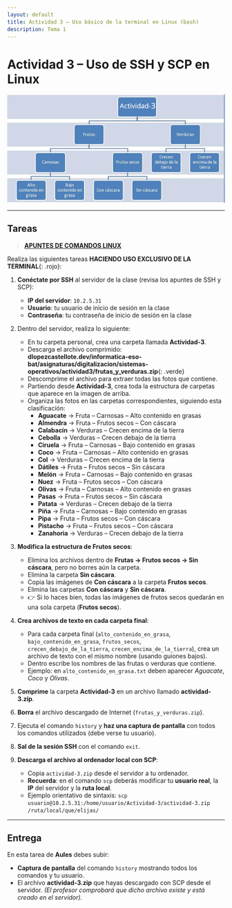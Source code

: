 ```yaml
---
layout: default
title: Actividad 3 – Uso básico de la terminal en Linux (bash)
description: Tema 1
---
```


# Actividad 3 – Uso de SSH y SCP en Linux

![Estructura de carpetas de la actividad](./esquema_act3.jpg)

---

## Tareas

> [**APUNTES DE COMANDOS LINUX**](../apuntes_comandos)

Realiza las siguientes tareas **HACIENDO USO EXCLUSIVO DE LA TERMINAL**{: .rojo}:

1. **Conéctate por SSH** al servidor de la clase (revisa los apuntes de SSH y SCP):  
   - **IP del servidor**: `10.2.5.31`
   - **Usuario**: tu usuario de inicio de sesión en la clase  
   - **Contraseña**: tu contraseña de inicio de sesión en la clase  

2. Dentro del servidor, realiza lo siguiente:  
   - En tu carpeta personal, crea una carpeta llamada **Actividad-3**.  
   - Descarga el archivo comprimido:  
     **dlopezcastellote.dev/informatica-eso-bat/asignaturas/digitalizacion/sistemas-operativos/actividad3/frutas_y_verduras.zip**{: .verde}
   - Descomprime el archivo para extraer todas las fotos que contiene.  
   - Partiendo desde **Actividad-3**, crea toda la estructura de carpetas que aparece en la imagen de arriba.  
   - Organiza las fotos en las carpetas correspondientes, siguiendo esta clasificación:  
     - **Aguacate** → Fruta – Carnosas – Alto contenido en grasas  
     - **Almendra** → Fruta – Frutos secos – Con cáscara  
     - **Calabacín** → Verduras – Crecen encima de la tierra  
     - **Cebolla** → Verduras – Crecen debajo de la tierra  
     - **Ciruela** → Fruta – Carnosas – Bajo contenido en grasas  
     - **Coco** → Fruta – Carnosas – Alto contenido en grasas  
     - **Col** → Verduras – Crecen encima de la tierra  
     - **Dátiles** → Fruta – Frutos secos – Sin cáscara  
     - **Melón** → Fruta – Carnosas – Bajo contenido en grasas  
     - **Nuez** → Fruta – Frutos secos – Con cáscara  
     - **Olivas** → Fruta – Carnosas – Alto contenido en grasas  
     - **Pasas** → Fruta – Frutos secos – Sin cáscara  
     - **Patata** → Verduras – Crecen debajo de la tierra  
     - **Piña** → Fruta – Carnosas – Bajo contenido en grasas  
     - **Pipa** → Fruta – Frutos secos – Con cáscara  
     - **Pistacho** → Fruta – Frutos secos – Con cáscara  
     - **Zanahoria** → Verduras – Crecen debajo de la tierra  

3. **Modifica la estructura de Frutos secos**:  
   - Elimina los archivos dentro de **Frutas → Frutos secos → Sin cáscara**, pero no borres aún la carpeta.  
   - Elimina la carpeta **Sin cáscara**.  
   - Copia las imágenes de **Con cáscara** a la carpeta **Frutos secos**.  
   - Elimina las carpetas **Con cáscara** y **Sin cáscara**.  
   - 👉 Si lo haces bien, todas las imágenes de frutos secos quedarán en una sola carpeta (**Frutos secos**).

4. **Crea archivos de texto en cada carpeta final**:  
   - Para cada carpeta final (`alto_contenido_en_grasa`, `bajo_contenido_en_grasa`, `frutos_secos`, `crecen_debajo_de_la_tierra`, `crecen_encima_de_la_tierra`), crea un archivo de texto con el mismo nombre (usando guiones bajos).  
   - Dentro escribe los nombres de las frutas o verduras que contiene.  
   - Ejemplo: en `alto_contenido_en_grasa.txt` deben aparecer *Aguacate*, *Coco* y *Olivas*.

5. **Comprime** la carpeta **Actividad-3** en un archivo llamado **actividad-3.zip**.

6. **Borra** el archivo descargado de Internet (`frutas_y_verduras.zip`).

7. Ejecuta el comando `history` y **haz una captura de pantalla** con todos los comandos utilizados (debe verse tu usuario).

8. **Sal de la sesión SSH** con el comando `exit`.

9. **Descarga el archivo al ordenador local con SCP**:  
   - Copia `actividad-3.zip` desde el servidor a tu ordenador.  
   - **Recuerda**: en el comando `scp` deberás modificar tu **usuario real**, la **IP** del servidor y la **ruta local**.  
   - Ejemplo orientativo de sintaxis: `scp usuario@10.2.5.31:/home/usuario/Actividad-3/actividad-3.zip /ruta/local/que/elijas/`

---

## Entrega

En esta tarea de **Aules** debes subir:  
- **Captura de pantalla** del comando `history` mostrando todos los comandos y tu usuario.  
- El archivo **actividad-3.zip** que hayas descargado con SCP desde el servidor. *(El profesor comprobará que dicho archivo existe y está creado en el servidor).*
